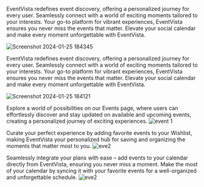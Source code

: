EventVista redefines event discovery, offering a personalized journey for every user. Seamlessly connect with a world of exciting moments tailored to your interests. Your go-to platform for vibrant experiences, EventVista ensures you never miss the events that matter. Elevate your social calendar and make every moment unforgettable with EventVista.

![Screenshot 2024-01-25 184345](https://github.com/gkvzn/Campus-event-main/assets/92301415/5373f2f9-8e5a-451b-ae1b-e73e42fd40d6)

EventVista redefines event discovery, offering a personalized journey for every user. Seamlessly connect with a world of exciting moments tailored to your interests. Your go-to platform for vibrant experiences, EventVista ensures you never miss the events that matter. Elevate your social calendar and make every moment unforgettable with EventVista. 

![Screenshot 2024-01-25 184121](https://github.com/gkvzn/Campus-event-main/assets/92301415/9e4832ea-5370-46e0-a693-0f9e24d3c1af)

Explore a world of possibilities on our Events page, where users can effortlessly discover and stay updated on available and upcoming events, creating a personalized journey of exciting experiences.
![event 1](https://github.com/gkvzn/Campus-event-main/assets/92301415/c162a111-7c01-4ff5-8062-0e1933a3299b)

Curate your perfect experience by adding favorite events to your Wishlist, making EventVista your personalized hub for saving and organizing the moments that matter most to you.
![eve2](https://github.com/gkvzn/Campus-event-main/assets/92301415/ff3871f2-0ff0-46f9-a2b3-14fb06f08e03)

Seamlessly integrate your plans with ease – add events to your calendar directly from EventVista, ensuring you never miss a moment. Make the most of your calendar by syncing it with your favorite events for a well-organized and unforgettable schedule.
![eve2](https://github.com/gkvzn/Campus-event-main/assets/92301415/1a6d9fe1-3595-437d-aaa1-ccfc7e74f57d)
